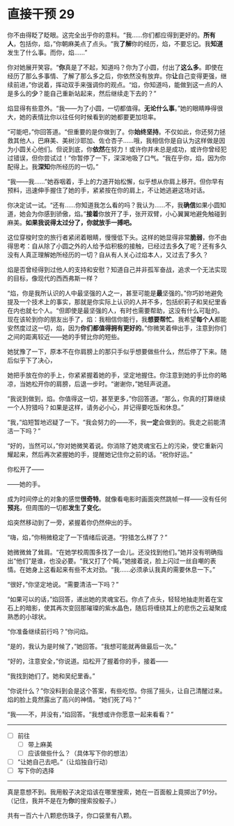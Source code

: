 # 直接干预 29

你不由得眨了眨眼。这完全出乎你的意料。“我……你们都应得到更好的。**所有人**，包括你，焰，”你朝麻美点了点头。“我**了解**你的经历，焰，不要忘记。我**知道**发生了什么事。而你，焰……”

你对她展开笑容。“**你**真是了不起，知道吗？你为了小圆，付出了**这么多**。即使在经历了那么多事情、了解了那么多之后，你依然没有放弃。你**让**自己变得更强，继续前进，”你说着，挥动双手来强调你的观点。“焰，你知道吗，能做到这一点的人是多么的**少**？能自己重新站起来，然后继续走下去的？”

焰显得有些意外。“我——为了小圆，一切都值得。**无论什么事**。”她的眼睛睁得很大，她的表情比你以往任何时候看到的她都要更加坦率。

“可能吧，”你回答道。“但重要的是你做到了。你**始终坚持**。不仅如此，你还努力拯救其他人，巴麻美、美树沙耶加、佐仓杏子……哦，我相信你是自认为这样做是因为小圆关心他们。但说到底，你**依然**在努力！或许你并未总是成功，或许你曾经犯过错误，但你尝试过！”你暂停了一下，深深地吸了口气。“我在乎你，焰，因为你配得上。我**深知**你所经历的一切。”

“我——我……”她吞咽着，手上的力道开始松懈，似乎想从你肩上移开。但你早有预料，迅速伸手握住了她的手，紧紧按在你的肩上，不让她逃避这场对话。

你决定试一试。“还有……你知道我怎么看的吗？我认为……不，我**确信**如果小圆知道，她会为你感到骄傲，焰。”**接着**你放开了手，张开双臂，小心翼翼地避免触碰到麻美。**如果我说得太过分了，你就放手一搏吧。**

这位穿梭时空的旅行者紧闭着眼睛，慢慢低下头。这样的她显得非常**脆弱**，你不由得思考：自从除了小圆之外的人给予焰积极的接触，已经过去多**久**了呢？还有多久没有人真正理解她所经历的一切？自从有人关心过焰本人，又过去了多久？

焰是否曾经得到过他人的支持和安慰？知道自己并非孤军奋战，追求一个无法实现的目标，像现代的西西弗斯一样？

“焰，你是我所认识的人中最坚强的人之一，甚至可能是**最**坚强的。”你巧妙地避免提及一个技术上的事实，那就是你实际上认识的人并不多，包括织莉子和吴纪里香在内也就七个人。“但即使是最坚强的人，有时也需要帮助，这没有什么可耻的。现在该轮到你的朋友出手了，焰：我相信你能行，我**想要帮忙**。我希望**每个人**都能安然度过这一切，焰，因为**你们都值得拥有更好的**。”你微笑着伸出手，注意到你们之间的距离较近——她的手臂比你的短些。

她犹豫了一下，原本不在你肩膀上的那只手似乎想要做些什么，然后停了下来。随后似乎下了决心，

她把手放在你的手上，你紧紧握着她的手，坚定地握住。你注意到她的手比你的略凉，当她松开你的肩膀，后退一步时。“谢谢你，”她轻声说道。

“我说到做到，焰。你值得这一切，甚至更多，”你回答道。“那么，你真的打算继续一个人狩猎吗？如果是这样，请务必小心，并记得要吃饭和休息。”

“我，”焰短暂地迟疑了一下。“我会努力的——不，我**一定**会做到的。我走之前能清洁一下吗？”

“好的，当然可以，”你对她微笑着说。你消除了她灵魂宝石上的污染，使它重新闪耀起来，然后再次紧握她的手，提醒她记住你之前的话。“祝你好运。”

你松开了——

——她的手。

成为时间停止的对象的感觉**很奇特**。就像看电影时画面突然跳帧一样——没有任何**预兆**，但周围的一切都**发生了变化**。

焰突然移动到了一旁，紧握着你仍然伸出的手。

“嗨，焰，”你稍微稳定了一下情绪后说道。“狩猎怎么样了？”

她微微耸了耸肩。“在她学校周围多找了一会儿。还没找到他们。”她并没有明确指出“他们”是谁，也没必要。“我又打了个盹，”她接着说，脸上闪过一丝自嘲的表情。在她身上这看起来有些不太对劲。“我……必须承认我真的需要休息一下。”

“很好，”你坚定地说。“需要清洁一下吗？”

“如果可以的话，”焰回答，递出她的灵魂宝石。你点了点头，轻轻地抽走附着在宝石上的暗影，使其再次变回那璀璨的紫水晶色，随后将缠绕其上的悲伤之云凝聚成熟悉的小球状。

“你准备继续前行吗？”你问焰。

“是的，我认为是时候了，”她回答。“我想可能就再做最后一次。”

“好的，注意安全，”你说道。焰松开了握着你的手，接着——

“我找到她们了。她和吴纪里香。”

“你说什么？”你没料到会是这个答案，有些吃惊。你摇了摇头，让自己清醒过来。焰的脸上竟然露出了高兴的神情。“她们死了吗？”

“我——不，并没有，”焰回答。“我想或许你愿意一起来看看？”

---

- [ ] 前往
  - [ ] 带上麻美
  - [ ] 应该做些什么？（具体写下你的想法）
- [ ] “让她自己去吧。”（让焰独自行动）
- [ ] 写下你的选择

---

真是意想不到。我用骰子决定焰该在哪里搜索，她在一百面骰上竟掷出了91分。（记住，我并不是在为**你**的搜索投骰子。）

共有一百六十八颗悲伤珠子，你口袋里有八颗。
